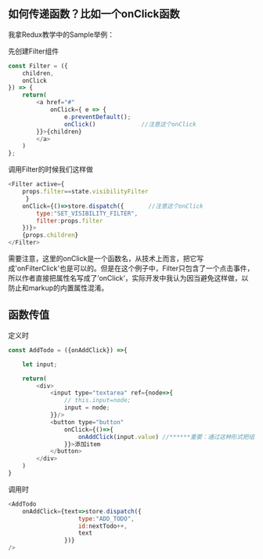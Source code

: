## 如何传递函数？比如一个onClick函数

我拿Redux教学中的Sample举例：

先创建Filter组件

```js
const Filter = ({
    children,
    onClick
}) => {
    return(
        <a href="#" 
            onClick={ e => {
                e.preventDefault();
                onClick()             //注意这个onClick
        }}>{children}
        </a>
    )
};
```

调用Filter的时候我们这样做

```js
<Filter active={
    props.filter==state.visibilityFilter
     }
    onClick={()=>store.dispatch({       //注意这个onClick
        type:"SET_VISIBILITY_FILTER",
        filter:props.filter
    })}>
    {props.children}
</Filter>
```

需要注意，这里的onClick是一个函数名，从技术上而言，把它写成'onFilterClick'也是可以的。但是在这个例子中，Filter只包含了一个点击事件，所以作者直接把属性名写成了’onClick‘，实际开发中我认为因当避免这样做，以防止和markup的内置属性混淆。



## 函数传值

定义时

```js
const AddTodo = ({onAddClick}) =>{

    let input;

    return(
        <div>
            <input type="textarea" ref={node=>{
                // this.input=node;
                input = node;
            }}/>
            <button type="button"
                onClick={()=>{
                    onAddClick(input.value) //******重要：通过这种形式把组件内部的值的关系作为默认参数传入具体行为****
                }}>添加item
            </button>
        </div>
    )
}
```

调用时

```js
<AddTodo 
    onAddClick={text=>store.dispatch({
                    type:"ADD_TODO",
                    id:nextTodo++,
                    text
                })}
/>
```




